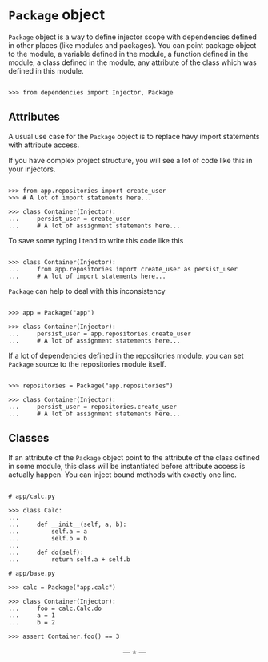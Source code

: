 # `Package` object

`Package` object is a way to define injector scope with dependencies defined in
other places (like modules and packages). You can point package object to the
module, a variable defined in the module, a function defined in the module, a
class defined in the module, any attribute of the class which was defined in
this module.

```pycon

>>> from dependencies import Injector, Package

```

## Attributes

A usual use case for the `Package` object is to replace havy import statements
with attribute access.

If you have complex project structure, you will see a lot of code like this in
your injectors.

```pycon

>>> from app.repositories import create_user
>>> # A lot of import statements here...

>>> class Container(Injector):
...     persist_user = create_user
...     # A lot of assignment statements here...

```

To save some typing I tend to write this code like this

```pycon

>>> class Container(Injector):
...     from app.repositories import create_user as persist_user
...     # A lot of import statements here...

```

`Package` can help to deal with this inconsistency

```pycon

>>> app = Package("app")

>>> class Container(Injector):
...     persist_user = app.repositories.create_user
...     # A lot of assignment statements here...

```

If a lot of dependencies defined in the repositories module, you can set
`Package` source to the repositories module itself.

```pycon

>>> repositories = Package("app.repositories")

>>> class Container(Injector):
...     persist_user = repositories.create_user
...     # A lot of assignment statements here...

```

## Classes

If an attribute of the `Package` object point to the attribute of the class
defined in some module, this class will be instantiated before attribute access
is actually happen. You can inject bound methods with exactly one line.

```pycon

# app/calc.py

>>> class Calc:
...
...     def __init__(self, a, b):
...         self.a = a
...         self.b = b
...
...     def do(self):
...         return self.a + self.b

# app/base.py

>>> calc = Package("app.calc")

>>> class Container(Injector):
...     foo = calc.Calc.do
...     a = 1
...     b = 2

>>> assert Container.foo() == 3

```

<p align="center">&mdash; ⭐ &mdash;</p>

